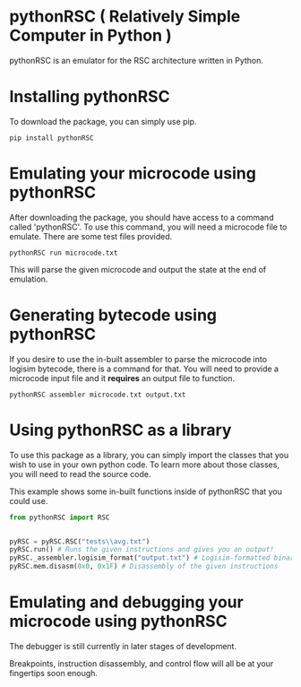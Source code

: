 # pythonRSC ( Relatively Simple Computer in Python )

pythonRSC is an emulator for the RSC architecture written in Python.

# Installing pythonRSC
To download the package, you can simply use pip.

``pip install pythonRSC``

# Emulating your microcode using pythonRSC
After downloading the package, you should have access to a command called 'pythonRSC'.
To use this command, you will need a microcode file to emulate. There are some test files provided.

``pythonRSC run microcode.txt``

This will parse the given microcode and output the state at the end of emulation.

# Generating bytecode using pythonRSC
If you desire to use the in-built assembler to parse the microcode into logisim bytecode, there is a command for that. You will need to provide a microcode input file and it **requires** an output file to function.

``pythonRSC assembler microcode.txt output.txt``

# Using pythonRSC as a library
To use this package as a library, you can simply import the classes that you wish to use in your own python code. To learn more about those classes, you will need to read the source code. 

This example shows some in-built functions inside of pythonRSC that you could use.
```py
from pythonRSC import RSC


pyRSC = pyRSC.RSC("tests\\avg.txt")
pyRSC.run() # Runs the given instructions and gives you an output!
pyRSC._assembler.logisim_format("output.txt") # Logisim-formatted binary output
pyRSC.mem.disasm(0x0, 0x1F) # Disassembly of the given instructions
```

# Emulating and debugging your microcode using pythonRSC

The debugger is still currently in later stages of development.

Breakpoints, instruction disassembly, and control flow will all be at your fingertips soon enough.
